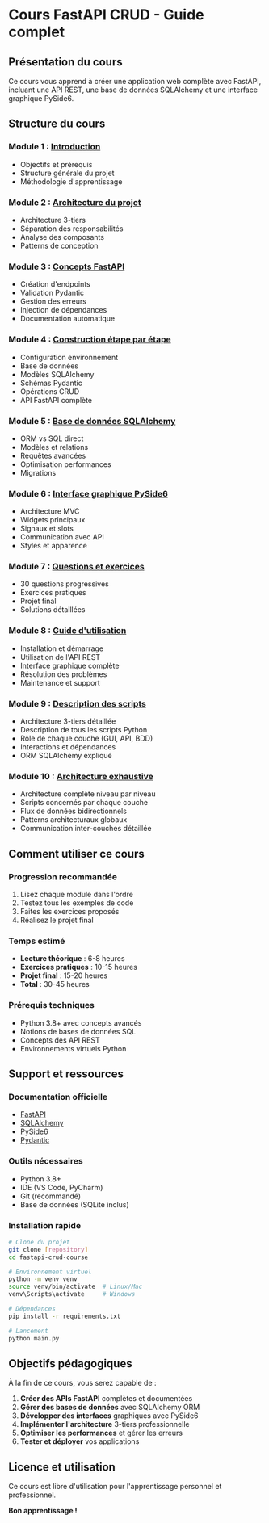 # Cours FastAPI CRUD - Guide complet

## Présentation du cours

Ce cours vous apprend à créer une application web complète avec FastAPI, incluant une API REST, une base de données SQLAlchemy et une interface graphique PySide6.

## Structure du cours

### Module 1 : [Introduction](01-introduction-cours.md)
- Objectifs et prérequis
- Structure générale du projet
- Méthodologie d'apprentissage

### Module 2 : [Architecture du projet](02-architecture-projet.md) 
- Architecture 3-tiers
- Séparation des responsabilités
- Analyse des composants
- Patterns de conception

### Module 3 : [Concepts FastAPI](03-fastapi-concepts.md)
- Création d'endpoints
- Validation Pydantic
- Gestion des erreurs
- Injection de dépendances
- Documentation automatique

### Module 4 : [Construction étape par étape](04-construction-etape-par-etape.md)
- Configuration environnement
- Base de données
- Modèles SQLAlchemy
- Schémas Pydantic
- Opérations CRUD
- API FastAPI complète

### Module 5 : [Base de données SQLAlchemy](05-base-de-donnees-sqlalchemy.md)
- ORM vs SQL direct
- Modèles et relations
- Requêtes avancées
- Optimisation performances
- Migrations

### Module 6 : [Interface graphique PySide6](06-interface-graphique-pyside6.md)
- Architecture MVC
- Widgets principaux
- Signaux et slots
- Communication avec API
- Styles et apparence

### Module 7 : [Questions et exercices](07-questions-exercices.md)
- 30 questions progressives
- Exercices pratiques
- Projet final
- Solutions détaillées

### Module 8 : [Guide d'utilisation](08-guide-utilisation.md)
- Installation et démarrage
- Utilisation de l'API REST
- Interface graphique complète
- Résolution des problèmes
- Maintenance et support

### Module 9 : [Description des scripts](09-description-scripts.md)
- Architecture 3-tiers détaillée
- Description de tous les scripts Python
- Rôle de chaque couche (GUI, API, BDD)
- Interactions et dépendances
- ORM SQLAlchemy expliqué

### Module 10 : [Architecture exhaustive](10-architecture-exhaustive.md)
- Architecture complète niveau par niveau
- Scripts concernés par chaque couche
- Flux de données bidirectionnels
- Patterns architecturaux globaux
- Communication inter-couches détaillée

## Comment utiliser ce cours

### Progression recommandée
1. Lisez chaque module dans l'ordre
2. Testez tous les exemples de code
3. Faites les exercices proposés
4. Réalisez le projet final

### Temps estimé
- **Lecture théorique** : 6-8 heures
- **Exercices pratiques** : 10-15 heures  
- **Projet final** : 15-20 heures
- **Total** : 30-45 heures

### Prérequis techniques
- Python 3.8+ avec concepts avancés
- Notions de bases de données SQL
- Concepts des API REST
- Environnements virtuels Python

## Support et ressources

### Documentation officielle
- [FastAPI](https://fastapi.tiangolo.com/)
- [SQLAlchemy](https://sqlalchemy.org/)
- [PySide6](https://doc.qt.io/qtforpython/)
- [Pydantic](https://pydantic-docs.helpmanual.io/)

### Outils nécessaires
- Python 3.8+
- IDE (VS Code, PyCharm)
- Git (recommandé)
- Base de données (SQLite inclus)

### Installation rapide

```bash
# Clone du projet
git clone [repository]
cd fastapi-crud-course

# Environnement virtuel
python -m venv venv
source venv/bin/activate  # Linux/Mac
venv\Scripts\activate     # Windows

# Dépendances
pip install -r requirements.txt

# Lancement
python main.py
```

## Objectifs pédagogiques

À la fin de ce cours, vous serez capable de :

1. **Créer des APIs FastAPI** complètes et documentées
2. **Gérer des bases de données** avec SQLAlchemy ORM
3. **Développer des interfaces** graphiques avec PySide6
4. **Implémenter l'architecture** 3-tiers professionnelle
5. **Optimiser les performances** et gérer les erreurs
6. **Tester et déployer** vos applications

## Licence et utilisation

Ce cours est libre d'utilisation pour l'apprentissage personnel et professionnel.

**Bon apprentissage !**
